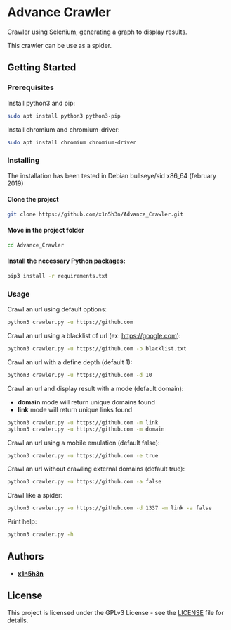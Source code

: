 # Advance Crawler

Crawler using Selenium, generating a graph to display results.

This crawler can be use as a spider.

## Getting Started

### Prerequisites

Install python3 and pip:
```bash
sudo apt install python3 python3-pip
```

Install chromium and chromium-driver:
```bash
sudo apt install chromium chromium-driver
```

### Installing

The installation has been tested in Debian bullseye/sid x86\_64 (february 2019)

#### Clone the project
```bash
git clone https://github.com/x1n5h3n/Advance_Crawler.git
```

#### Move in the project folder
```bash
cd Advance_Crawler
```

#### Install the necessary Python packages:
```bash
pip3 install -r requirements.txt
```

### Usage

Crawl an url using default options:
```bash
python3 crawler.py -u https://github.com
```

Crawl an url using a blacklist of url (ex: https://google.com):
```bash
python3 crawler.py -u https://github.com -b blacklist.txt
```

Crawl an url with a define depth (default 1):
```bash
python3 crawler.py -u https://github.com -d 10
```

Crawl an url and display result with a mode (default domain):

* **domain** mode will return unique domains found
* **link** mode will return unique links found
```bash
python3 crawler.py -u https://github.com -m link
python3 crawler.py -u https://github.com -m domain
```

Crawl an url using a mobile emulation (default false):
```bash
python3 crawler.py -u https://github.com -e true
```

Crawl an url without crawling external domains (default true):
```bash
python3 crawler.py -u https://github.com -a false
```

Crawl like a spider:
```bash
python3 crawler.py -u https://github.com -d 1337 -m link -a false
```

Print help:
```bash
python3 crawler.py -h
```

## Authors

* **[x1n5h3n](https://github.com/x1n5h3n)**

## License

This project is licensed under the GPLv3 License - see the [LICENSE](LICENSE) file for details.


